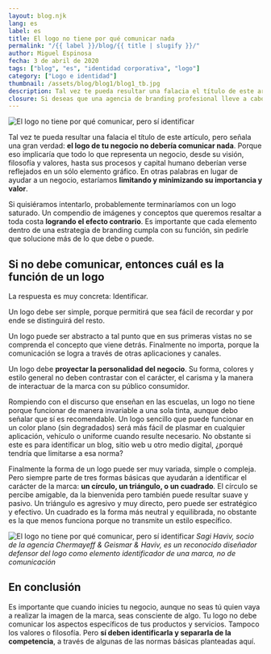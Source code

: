 ```yaml
---
layout: blog.njk
lang: es
label: es
title: El logo no tiene por qué comunicar nada
permalink: "/{{ label }}/blog/{{ title | slugify }}/"
author: Miguel Espinosa
fecha: 3 de abril de 2020
tags: ["blog", "es", "identidad corporativa", "logo"]
category: ["Logo e identidad"]
thumbnail: /assets/blog/blog1/blog1_tb.jpg
description: Tal vez te pueda resultar una falacia el título de este artículo, pero señala una gran verdad. El logo de tu negocio no debería comunicar nada, porque eso implicaría que todo lo que representa debería verse reflejado en un sólo gráfico.
closure: Si deseas que una agencia de branding profesional lleve a cabo el desarrollo de tu marca y su logo, contáctanos y demos inicio a tu proyecto.
---
```


![El logo no tiene por qué comunicar, pero sí identificar](/assets/blog/blog1/blog1a.jpg)

Tal vez te pueda resultar una falacia el título de este artículo, pero señala una gran verdad: **el logo de tu negocio no debería comunicar nada**. Porque eso implicaría que todo lo que representa un negocio, desde su visión, filosofía y valores, hasta sus procesos y capital humano deberían verse reflejados en un sólo elemento gráfico. En otras palabras en lugar de ayudar a un negocio, estaríamos **limitando y minimizando su importancia y valor**.

Si quisiéramos intentarlo, probablemente terminaríamos con un logo saturado. Un compendio de imágenes y conceptos que queremos resaltar a toda costa **logrando el efecto contrario**. Es importante que cada elemento dentro de una estrategia de branding cumpla con su función, sin pedirle que solucione más de lo que debe o puede.

## Si no debe comunicar, entonces cuál es la función de un logo

La respuesta es muy concreta: Identificar.

Un logo debe ser simple, porque permitirá que sea fácil de recordar y por ende se distinguirá del resto.

Un logo puede ser abstracto a tal punto que en sus primeras vistas no se comprenda el concepto que viene detrás. Finalmente no importa, porque la comunicación se logra a través de otras aplicaciones y canales.

Un logo debe **proyectar la personalidad del negocio**. Su forma, colores y estilo general no deben contrastar con el carácter, el carisma y la manera de interactuar de la marca con su público consumidor.

Rompiendo con el discurso que enseñan en las escuelas, un logo no tiene porque funcionar de manera invariable a una sola tinta, aunque debo señalar que sí es recomendable. Un logo sencillo que puede funcionar en un color plano (sin degradados) será más fácil de plasmar en cualquier aplicación, vehículo o uniforme cuando resulte necesario. No obstante si este es para identificar un blog, sitio web u otro medio digital, ¿porqué tendría que limitarse a esa norma?

Finalmente la forma de un logo puede ser muy variada, simple o compleja. Pero siempre parte de tres formas básicas que ayudarán a identificar el carácter de la marca: **un círculo, un triángulo, o un cuadrado**. El círculo se percibe amigable, da la bienvenida pero también puede resultar suave y pasivo. Un triángulo es agresivo y muy directo, pero puede ser estratégico y efectivo. Un cuadrado es la forma más neutral y equilibrada, no obstante es la que menos funciona porque no transmite un estilo específico.

![El logo no tiene por qué comunicar, pero sí identificar](/assets/blog/blog1/blog1b.jpg)
*Sagi Haviv, socio de la agencia Chermayeff & Geismar & Haviv, es un reconocido diseñador defensor del logo como elemento identificador de una marca, no de comunicación*

## En conclusión

Es importante que cuando inicies tu negocio, aunque no seas tú quien vaya a realizar la imagen de la marca, seas consciente de algo. Tu logo no debe comunicar los aspectos específicos de tus productos y servicios. Tampoco los valores o filosofía. Pero **sí deben identificarla y separarla de la competencia**, a través de algunas de las normas básicas planteadas aquí.